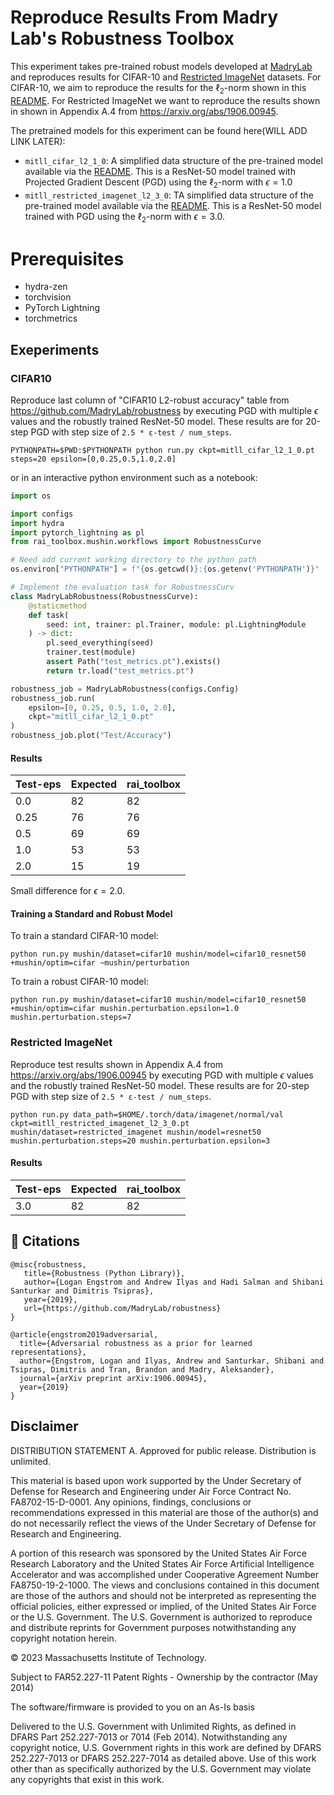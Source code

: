 # Reproduce Results From Madry Lab's Robustness Toolbox

This experiment takes pre-trained robust models developed at [MadryLab](https://github.com/MadryLab/robustness) and reproduces results for CIFAR-10 and [Restricted ImageNet](https://github.com/MadryLab/robust_representations) datasets. For CIFAR-10, we aim to reproduce the results for the $\ell_2$-norm shown in this [README](https://github.com/MadryLab/robustness/blob/master/README.rst). For Restricted ImageNet we want to reproduce the results shown in shown in Appendix A.4 from https://arxiv.org/abs/1906.00945.

The pretrained models for this experiment can be found here(WILL ADD LINK LATER):

  - `mitll_cifar_l2_1_0`: A simplified data structure of the pre-trained model available via the [README](https://github.com/MadryLab/robustness/blob/master/README.rst). This is a ResNet-50 model trained with Projected Gradient Descent (PGD) using the $\ell_2$-norm with $\epsilon=1.0$
  - `mitll_restricted_imagenet_l2_3_0`: TA simplified data structure of the pre-trained model available via the [README](https://github.com/MadryLab/robust_representations/blob/master/README.md).  This is a ResNet-50 model trained with PGD using the $\ell_2$-norm with $\epsilon=3.0$.


# Prerequisites
  - hydra-zen
  - torchvision
  - PyTorch Lightning
  - torchmetrics

## Exeperiments


### CIFAR10
Reproduce last column of "CIFAR10 L2-robust accuracy" table from https://github.com/MadryLab/robustness by executing PGD with multiple $\epsilon$ values and the robustly trained ResNet-50 model.  These results are for 20-step PGD with step size of `2.5 * ε-test / num_steps`.

```
PYTHONPATH=$PWD:$PYTHONPATH python run.py ckpt=mitll_cifar_l2_1_0.pt steps=20 epsilon=[0,0.25,0.5,1.0,2.0]
```

or in an interactive python environment such as a notebook:

```python
import os

import configs
import hydra
import pytorch_lightning as pl
from rai_toolbox.mushin.workflows import RobustnessCurve

# Need add current working directory to the python path
os.environ["PYTHONPATH"] = f"{os.getcwd()}:{os.getenv('PYTHONPATH')}"

# Implement the evaluation task for RobustnessCurv
class MadryLabRobustness(RobustnessCurve):
    @staticmethod
    def task(
        seed: int, trainer: pl.Trainer, module: pl.LightningModule
    ) -> dict:
        pl.seed_everything(seed)
        trainer.test(module)
        assert Path("test_metrics.pt").exists()
        return tr.load("test_metrics.pt")

robustness_job = MadryLabRobustness(configs.Config)
robustness_job.run(
    epsilon=[0, 0.25, 0.5, 1.0, 2.0],
    ckpt="mitll_cifar_l2_1_0.pt"
)
robustness_job.plot("Test/Accuracy")
```

#### Results

|Test-eps | Expected | rai_toolbox    |
|---------|----------|----------------|
| 0.0     | 82       | 82             |
| 0.25    | 76       | 76             |
| 0.5     | 69       | 69             |
| 1.0     | 53       | 53             |
| 2.0     | 15       | 19             |

Small difference for $\epsilon=2.0$.

#### Training a Standard and Robust Model

To train a standard CIFAR-10 model:

```
python run.py mushin/dataset=cifar10 mushin/model=cifar10_resnet50 +mushin/optim=cifar ~mushin/perturbation
```

To train a robust CIFAR-10 model:

```
python run.py mushin/dataset=cifar10 mushin/model=cifar10_resnet50 +mushin/optim=cifar mushin.perturbation.epsilon=1.0 mushin.perturbation.steps=7
```


### Restricted ImageNet

Reproduce test results shown in Appendix A.4 from https://arxiv.org/abs/1906.00945 by executing PGD with multiple $\epsilon$ values and the robustly trained ResNet-50 model. These results are for 20-step PGD with step size of `2.5 * ε-test / num_steps`.

```
python run.py data_path=$HOME/.torch/data/imagenet/normal/val ckpt=mitll_restricted_imagenet_l2_3_0.pt mushin/dataset=restricted_imagenet mushin/model=resnet50 mushin.perturbation.steps=20 mushin.perturbation.epsilon=3 
```

#### Results

|Test-eps | Expected | rai_toolbox    |
|---------|----------|----------------|
| 3.0     | 82       | 82             |



## 📄 Citations

```
@misc{robustness,
   title={Robustness (Python Library)},
   author={Logan Engstrom and Andrew Ilyas and Hadi Salman and Shibani Santurkar and Dimitris Tsipras},
   year={2019},
   url={https://github.com/MadryLab/robustness}
}

@article{engstrom2019adversarial,
  title={Adversarial robustness as a prior for learned representations},
  author={Engstrom, Logan and Ilyas, Andrew and Santurkar, Shibani and Tsipras, Dimitris and Tran, Brandon and Madry, Aleksander},
  journal={arXiv preprint arXiv:1906.00945},
  year={2019}
}
```

## Disclaimer

DISTRIBUTION STATEMENT A. Approved for public release. Distribution is unlimited.

This material is based upon work supported by the Under Secretary of Defense for Research and Engineering under Air Force Contract No. FA8702-15-D-0001. Any opinions, findings, conclusions or recommendations expressed in this material are those of the author(s) and do not necessarily reflect the views of the Under Secretary of Defense for Research and Engineering.

A portion of this research was sponsored by the United States Air Force Research Laboratory and the United States Air Force Artificial Intelligence Accelerator and was accomplished under Cooperative Agreement Number FA8750-19-2-1000. The views and conclusions contained in this document are those of the authors and should not be interpreted as representing the official policies, either expressed or implied, of the United States Air Force or the U.S. Government. The U.S. Government is authorized to reproduce and distribute reprints for Government purposes notwithstanding any copyright notation herein.

© 2023 Massachusetts Institute of Technology.

Subject to FAR52.227-11 Patent Rights - Ownership by the contractor (May 2014)

The software/firmware is provided to you on an As-Is basis

Delivered to the U.S. Government with Unlimited Rights, as defined in DFARS Part 252.227-7013 or 7014 (Feb 2014). Notwithstanding any copyright notice, U.S. Government rights in this work are defined by DFARS 252.227-7013 or DFARS 252.227-7014 as detailed above. Use of this work other than as specifically authorized by the U.S. Government may violate any copyrights that exist in this work.
